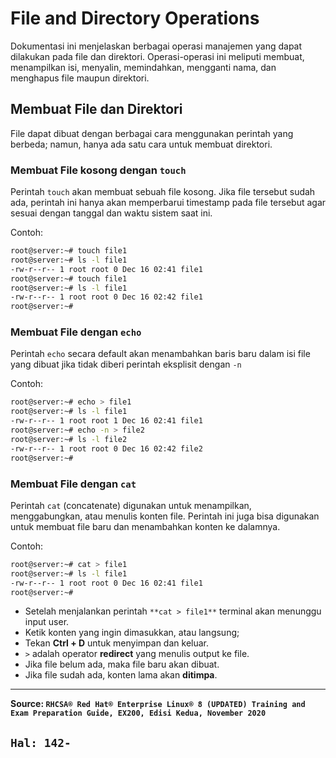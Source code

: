 # File and Directory Operations

Dokumentasi ini menjelaskan berbagai operasi manajemen yang  dapat dilakukan pada file dan direktori. Operasi-operasi ini meliputi membuat, menampilkan isi, menyalin, memindahkan, mengganti nama, dan menghapus file maupun direktori.

## Membuat File dan Direktori

File dapat dibuat dengan berbagai cara menggunakan perintah yang berbeda; namun, hanya ada satu cara untuk membuat direktori.

### Membuat File kosong dengan `touch`

Perintah `touch` akan membuat sebuah file kosong. Jika file tersebut sudah ada, perintah ini hanya akan memperbarui timestamp pada file tersebut agar sesuai dengan tanggal dan waktu sistem saat ini.

Contoh:

```bash
root@server:~# touch file1
root@server:~# ls -l file1
-rw-r--r-- 1 root root 0 Dec 16 02:41 file1
root@server:~# touch file1
root@server:~# ls -l file1
-rw-r--r-- 1 root root 0 Dec 16 02:42 file1
root@server:~#
```

### Membuat File dengan `echo`

Perintah `echo` secara default akan menambahkan baris baru dalam isi file yang dibuat jika tidak diberi perintah eksplisit dengan `-n`

Contoh:

```bash
root@server:~# echo > file1
root@server:~# ls -l file1
-rw-r--r-- 1 root root 1 Dec 16 02:41 file1
root@server:~# echo -n > file2
root@server:~# ls -l file2
-rw-r--r-- 1 root root 0 Dec 16 02:42 file2
root@server:~#
```

### Membuat File dengan `cat`

Perintah `cat` (concatenate) digunakan untuk menampilkan, menggabungkan, atau menulis konten file. Perintah ini juga bisa digunakan untuk membuat file baru dan menambahkan konten ke dalamnya.

Contoh:

```bash
root@server:~# cat > file1
root@server:~# ls -l file1
-rw-r--r-- 1 root root 0 Dec 16 02:41 file1
root@server:~#
```

- Setelah menjalankan perintah `**cat > file1**` terminal akan menunggu input user.
- Ketik konten yang ingin dimasukkan, atau langsung;
- Tekan **Ctrl + D** untuk menyimpan dan keluar.
- `>` adalah operator **redirect** yang menulis output ke file.
- Jika file belum ada, maka file baru akan dibuat.
- Jika file sudah ada, konten lama akan **ditimpa**.

---

**Source: `RHCSA® Red Hat® Enterprise Linux® 8 (UPDATED) Training and Exam Preparation Guide, EX200, Edisi Kedua, November 2020`**

`Hal: 142-`
---
